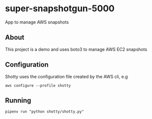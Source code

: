 # super-snapshotgun-5000
App to manage AWS snapshots


## About

This project is a demo and uses boto3 to manage AWS EC2 snapshots

## Configuration
Shotty uses the configuration file created by the AWS cli, e.g

`aws configure --profile shotty`

## Running

`pipenv run "python shotty/shotty.py"`

